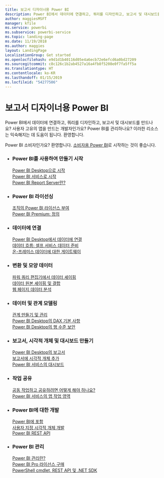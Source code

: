 ```yaml
---
title: 보고서 디자이너용 Power BI
description: Power BI에서 데이터에 연결하고, 쿼리를 디자인하고, 보고서 및 대시보드를 만드나요? 사용자 고유의 앱을 만드는 개발자 또는 Power BI 관리자인가요?
author: maggiesMSFT
manager: kfile
ms.service: powerbi
ms.subservice: powerbi-service
ms.topic: landing-page
ms.date: 11/19/2018
ms.author: maggies
layout: LandingPage
LocalizationGroup: Get started
ms.openlocfilehash: e9d1d1b40116d05e4a6ecb72e6efcd6a0bd27209
ms.sourcegitcommit: c8c126c1b2ab4527a16a4fb8f5208e0f7fa5ff5a
ms.translationtype: HT
ms.contentlocale: ko-KR
ms.lasthandoff: 01/15/2019
ms.locfileid: "54277506"
---
```

# <a name="power-bi-for-report-designers"></a>보고서 디자이너용 Power BI

Power BI에서 데이터에 연결하고, 쿼리를 디자인하고, 보고서 및 대시보드를 만드나요? 사용자 고유의 앱을 만드는 개발자인가요? Power BI를 관리하나요? 이러한 리소스는 익숙해지는 데 도움이 됩니다. 환영합니다.

Power BI 소비자인가요? 환영합니다. [소비자용 Power BI](consumer/power-bi-consumer-landing.md)로 시작하는 것이 좋습니다.

<ul class="panelContent cardsF"> 
              <li> 
                             <div class="cardSize"> 
                                           <div class="cardPadding"> 
                                                          <div class="card"> 
                                                                        <div class="cardText"> 
                                                                                      <h3>Power BI를 사용하여 만들기 시작</h3> 
                                                                                      <p></p>
                                                                                            <a href="desktop-what-is-desktop.md">Power BI Desktop으로 시작</a><br/> 
                                                                                            <a href="power-bi-overview.md">Power BI 서비스로 시작</a><br/> 
                                                                                            <a href="report-server/get-started.md">Power BI Report Server란?</a>
                                                                        </div> 
                                                          </div> 
                                           </div> 
                             </div> 
              </li>
              <li> 
                             <div class="cardSize"> 
                                           <div class="cardPadding"> 
                                                          <div class="card"> 
                                                                        <div class="cardText"> 
                                                                                      <h3>Power BI 라이선싱</h3> 
                                                                                      <p></p>
                                                                                            <a href="service-admin-licensing-organization.md">조직의 Power BI 라이선스 부여</a><br/> 
                                                                                            <a href="service-premium.md">Power BI Premium: 정의</a> 
                                                                        </div> 
                                                          </div> 
                                           </div> 
                             </div> 
              </li>
              <li> 
                             <div class="cardSize"> 
                                           <div class="cardPadding"> 
                                                          <div class="card"> 
                                                                        <div class="cardText"> 
                                                                                      <h3>데이터에 연결</h3> 
                                                                                      <p></p>
                                                                                            <a href="desktop-quickstart-connect-to-data.md">Power BI Desktop에서 데이터에 연결</a><br/> 
                                                                                            <a href="service-dataflows-overview.md">데이터 흐름: 셀프 서비스 데이터 준비</a><br/> 
                                                                                            <a href="service-gateway-install.md">온-프레미스 데이터에 대한 게이트웨이</a>
                                                                        </div> 
                                                          </div> 
                                           </div> 
                             </div> 
              </li>
              <li> 
                             <div class="cardSize"> 
                                           <div class="cardPadding"> 
                                                          <div class="card"> 
                                                                        <div class="cardText"> 
                                                                                      <h3>변환 및 모양 데이터</h3> 
                                                                                      <p></p>
                                                                                            <a href="desktop-common-query-tasks.md">파워 쿼리 편집기에서 데이터 셰이핑</a><br/> 
                                                                                            <a href="desktop-shape-and-combine-data.md">데이터 원본 셰이핑 및 결합</a><br/> 
                                                                                            <a href="desktop-tutorial-importing-and-analyzing-data-from-a-web-page.md">웹 페이지 데이터 분석</a>
                                                                        </div> 
                                                          </div> 
                                           </div> 
                             </div> 
              </li>
              <li> 
                             <div class="cardSize"> 
                                           <div class="cardPadding"> 
                                                          <div class="card"> 
                                                                       <div class="cardText"> 
                                                                                      <h3>데이터 및 관계 모델링</h3> 
                                                                                      <p></p>
                                                                                            <a href="desktop-create-and-manage-relationships.md">관계 만들기 및 관리</a><br/>
                                                                                            <a href="desktop-quickstart-learn-dax-basics.md">Power BI Desktop의 DAX 기본 사항</a><br/> 
                                                                                            <a href="service-admin-rls.md">Power BI Desktop의 행 수준 보안</a> 
                                                                        </div> 
                                                          </div> 
                                           </div> 
                             </div> 
              </li>
              <li> 
                             <div class="cardSize"> 
                                           <div class="cardPadding"> 
                                                          <div class="card"> 
                                                                        <div class="cardText"> 
                                                                                      <h3>보고서, 시각적 개체 및 대시보드 만들기</h3> 
                                                                                      <p></p>
                                                                                            <a href="desktop-report-view.md">Power BI Desktop의 보고서</a><br/> 
                                                                                            <a href="power-bi-report-add-visualizations-i.md">보고서에 시각적 개체 추가</a><br/> 
                                                                                            <a href="service-dashboard-create.md">Power BI 서비스의 대시보드</a>
                                                                        </div> 
                                                          </div> 
                                           </div> 
                             </div> 
              </li>
              <li> 
                             <div class="cardSize"> 
                                           <div class="cardPadding"> 
                                                          <div class="card"> 
                                                                        <div class="cardText"> 
                                                                                      <h3>작업 공유</h3> 
                                                                                      <p></p>
                                                                                            <a href="service-how-to-collaborate-distribute-dashboards-reports.md">공동 작업하고 공유하려면 어떻게 해야 하나요?</a><br/>
                                                                                            <a href="service-create-workspaces.md">Power BI 서비스의 앱 작업 영역</a> 
                                                                        </div> 
                                                          </div> 
                                           </div> 
                             </div> 
              </li>
              <li> 
                             <div class="cardSize"> 
                                           <div class="cardPadding"> 
                                                          <div class="card"> 
                                                                        <div class="cardText"> 
                                                                                      <h3>Power BI에 대한 개발</h3> 
                                                                                      <p></p>
                                                                                            <a href="developer/embedding.md">Power BI에 포함</a><br/> 
                                                                                            <a href="developer/custom-visual-develop-tutorial.md">사용자 지정 시각적 개체 개발</a><br/> 
                                                                                            <a href="https://docs.microsoft.com/rest/api/power-bi">Power BI REST API</a>
                                                                        </div> 
                                                          </div> 
                                           </div> 
                             </div> 
              </li>
              <li> 
                             <div class="cardSize"> 
                                           <div class="cardPadding"> 
                                                          <div class="card"> 
                                                                        <div class="cardText"> 
                                                                                      <h3>Power BI 관리</h3> 
                                                                                      <p></p>
                                                                                            <a href="service-admin-administering-power-bi-in-your-organization.md">Power BI 관리란?</a><br/> 
                                                                                            <a href="service-admin-purchasing-power-bi-pro.md">Power BI Pro 라이선스 구매</a><br/>
                                                                                            <a href="service-admin-reference.md">PowerShell cmdlet, REST API 및 .NET SDK</a>
                                                                        </div> 
                                                          </div> 
                                           </div> 
                             </div> 
              </li>
</ul>



